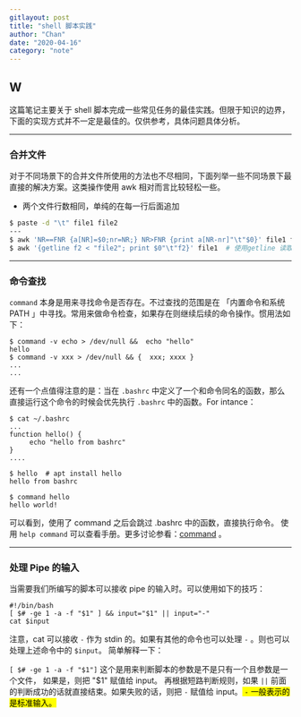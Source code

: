 ```yaml
---
gitlayout: post
title: "shell 脚本实践"
author: "Chan"
date: "2020-04-16"
category: "note"
---
```


## W

这篇笔记主要关于 shell 脚本完成一些常见任务的最佳实践。但限于知识的边界，下面的实现方式并不一定是最佳的。仅供参考，具体问题具体分析。

---

### 合并文件

对于不同场景下的合并文件所使用的方法也不尽相同，下面列举一些不同场景下最直接的解决方案。这类操作使用 awk 相对而言比较轻松一些。

+ 两个文件行数相同，单纯的在每一行后面追加

```bash
$ paste -d "\t" file1 file2
---
$ awk 'NR==FNR {a[NR]=$0;nr=NR;} NR>FNR {print a[NR-nr]"\t"$0}' file1 file2
$ awk '{getline f2 < "file2"; print $0"\t"f2}' file1  # 使用getline 读取文件
```

---

### 命令查找

`command` 本身是用来寻找命令是否存在。不过查找的范围是在 「内置命令和系统 PATH 」中寻找。常用来做命令检查，如果存在则继续后续的命令操作。惯用法如下：

```shell
$ command -v echo > /dev/null &&  echo "hello"
hello
$ command -v xxx > /dev/null && {  xxx; xxxx }
...
...
```

还有一个点值得注意的是：当在 `.bashrc` 中定义了一个和命令同名的函数，那么直接运行这个命令的时候会优先执行 `.bashrc` 中的函数。For intance：

```shell
$ cat ~/.bashrc
...
function hello() {
	 echo "hello from bashrc"
}
....

$ hello  # apt install hello
hello from bashrc

$ command hello
hello world!
```

可以看到，使用了 command 之后会跳过 .bashrc 中的函数，直接执行命令。 使用 `help command`  可以查看手册。更多讨论参看：[command](https://askubuntu.com/questions/512770/what-is-use-of-command-command) 。

---

### 处理 Pipe 的输入

当需要我们所编写的脚本可以接收 pipe 的输入时。可以使用如下的技巧：

```shell
#!/bin/bash
[ $# -ge 1 -a -f "$1" ] && input="$1" || input="-"
cat $input
```

注意，cat 可以接收 `-`  作为 stdin 的。如果有其他的命令也可以处理 `-` 。则也可以处理上述命令中的 `$input`。 简单解释一下：

`[ $# -ge 1 -a -f "$1"]`  这个是用来判断脚本的参数是不是只有一个且参数是一个文件， 如果是，则把 "$1" 赋值给 input。 再根据短路判断规则，如果 `||` 前面的判断成功的话就直接结束。如果失败的话，则把 `-` 赋值给 input。<mark> `-` 一般表示的是标准输入。</mark>

